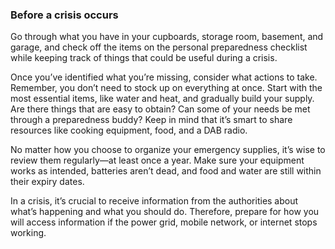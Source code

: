 ### Before a crisis occurs

Go through what you have in your cupboards, storage room, basement, and garage, and check off the items on the personal preparedness checklist while keeping track of things that could be useful during a crisis.

Once you’ve identified what you’re missing, consider what actions to take. Remember, you don’t need to stock up on everything at once. Start with the most essential items, like water and heat, and gradually build your supply. Are there things that are easy to obtain? Can some of your needs be met through a preparedness buddy? Keep in mind that it’s smart to share resources like cooking equipment, food, and a DAB radio.

No matter how you choose to organize your emergency supplies, it’s wise to review them regularly—at least once a year. Make sure your equipment works as intended, batteries aren’t dead, and food and water are still within their expiry dates.

In a crisis, it’s crucial to receive information from the authorities about what’s happening and what you should do. Therefore, prepare for how you will access information if the power grid, mobile network, or internet stops working.